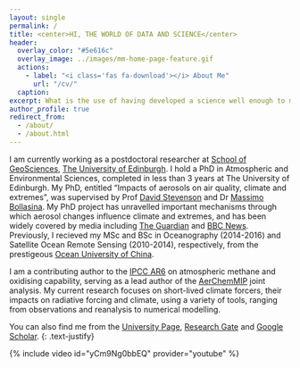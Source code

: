 ```yaml
---
layout: single
permalink: /
title: <center>HI, THE WORLD OF DATA AND SCIENCE</center>
header:
  overlay_color: "#5e616c"
  overlay_image: ../images/mm-home-page-feature.gif
  actions:
    - label: "<i class='fas fa-download'></i> About Me"
      url: "/cv/"
  caption:
excerpt: What is the use of having developed a science well enough to make predictions if, in the end, all we are willing to do is stand around and wait for them to come true? Not even mention that science is to be suspected but not to be believed                                 
author_profile: true
redirect_from: 
  - /about/
  - /about.html
---
```


I am currently working as a postdoctoral researcher at [School of GeoSciences](https://www.ed.ac.uk/geosciences), [The University of Edinburgh](https://www.ed.ac.uk/). I hold a PhD in Atmospheric and Environmental Sciences, completed in less than 3 years at The University of Edinburgh. My PhD, entitled “Impacts of aerosols on air quality, climate and extremes”, was supervised by Prof [David Stevenson](https://www.geos.ed.ac.uk/homes/dstevens) and Dr [Massimo Bollasina](https://www.geos.ed.ac.uk/people/person.html?indv=3627&ri=1). My PhD project has unravelled important mechanisms through which aerosol changes influence climate and extremes, and has been widely covered by media including [The Guardian](https://www.theguardian.com/world/2019/may/20/tackling-air-pollution-heatwaves-longer-more-likely-study) and [BBC News](https://www.bbc.co.uk/news/uk-scotland-edinburgh-east-fife-48174218?SThisFB&fbclid=IwAR320ixWy7ToyJ2-c30I_gukpTo_2uw-Cps5XVNmsHLr-nCoTgER2PSz120). Previously, I recieved my MSc and BSc in Oceanography (2014-2016) and Satellite Ocean Remote Sensing (2010-2014), respectively, from the prestigeous [Ocean University of China](http://eweb.ouc.edu.cn/).

I am a contributing author to the [IPCC AR6](https://www.ipcc.ch/report/sixth-assessment-report-cycle/) on atmospheric methane and oxidising capability, serving as a lead author of the [AerChemMIP](https://docs.google.com/document/d/1TKGX-Y7dGYr1U4ezsWYA9V8XmzHsSsNhNQ39ZVjPI4E/edit) joint analysis. My current research focuses on short-lived climate forcers, their impacts on radiative forcing and climate, using a variety of tools, ranging from observations and reanalysis to numerical modelling.

You can also find me from the [University Page](https://www.ed.ac.uk/geosciences/people/person.html?indv=5072), [Research Gate](https://www.researchgate.net/profile/Alcide_Zhao) and [Google Scholar](https://scholar.google.co.uk/citations?user=-H85oHsAAAAJ&hl=en).
{: .text-justify}

{% include video id="yCm9Ng0bbEQ" provider="youtube" %}
<!---
<p align="center">
  <img src="https://github.com/Alcide-Zhao/web/blob/master/images/front_page.png?raw=true" alt="Alt text"/>
</p>
-->
